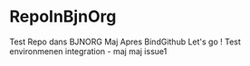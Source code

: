 # RepoInBjnOrg
Test Repo dans BJNORG
Maj Apres BindGithub
Let's go !
Test environmenen integration - maj
maj issue1

